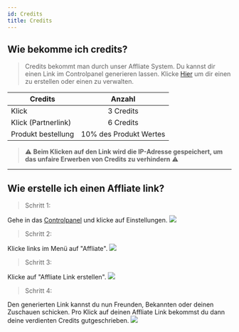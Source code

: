 ```yaml
---
id: Credits
title: Credits
---
```



## Wie bekomme ich credits?

> Credits bekommt man durch unser Affliate System. Du kannst dir einen Link im Controlpanel generieren lassen. Klicke [Hier] um dir einen zu erstellen oder einen zu verwalten.


| Credits        |      Anzahl      |
| ------------- | :-----------: |
| Klick      | 3 Credits |
| Klick (Partnerlink)      |   6 Credits    |
| Produkt bestellung |   10% des Produkt Wertes    |



> :warning: **Beim Klicken auf den Link wird die IP-Adresse gespeichert, um das unfaire Erwerben von Credits zu verhindern** :warning:

---

## Wie erstelle ich einen Affliate link?

> Schritt 1:

Gehe in das [Controlpanel] und klicke auf Einstellungen.
![](https://screen.magic-pics.tk/FOku9/yofexoyE33.png/raw)

> Schritt 2:

Klicke links im Menü auf "Affliate".
![](https://screen.magic-pics.tk/FOku9/sUtAvOhe00.png/raw)
> Schritt 3:

Klicke auf "Affliate Link erstellen".
![](https://screen.magic-pics.tk/FOku9/vEVAPiGi15.png/raw)
> Schritt 4:

Den generierten Link kannst du nun Freunden, Bekannten oder deinen Zuschauen schicken. Pro Klick auf deinen Affliate Link bekommst du dann deine verdienten Credits gutgeschrieben.
![](https://screen.magic-pics.tk/FOku9/suQIGUYA96.png/raw)

[Hier]: https://www.puh.hosting/cp/s/affiliate


[Controlpanel]: https://www.puh.hosting/cp